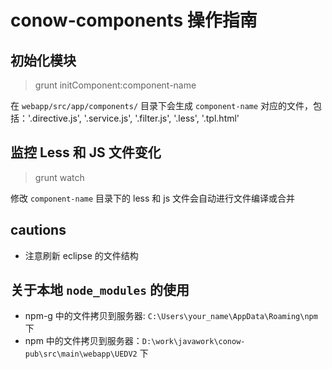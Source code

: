 conow-components 操作指南
==========

## 初始化模块
> grunt initComponent:component-name

在 `webapp/src/app/components/` 目录下会生成 `component-name` 对应的文件，包括：'.directive.js', '.service.js', '.filter.js', '.less', '.tpl.html'

## 监控 Less 和 JS 文件变化
> grunt watch

修改 `component-name` 目录下的 less 和 js 文件会自动进行文件编译或合并

## cautions
* 注意刷新 eclipse 的文件结构

## 关于本地 `node_modules` 的使用
* npm-g 中的文件拷贝到服务器: `C:\Users\your_name\AppData\Roaming\npm` 下
* npm 中的文件拷贝到服务器：`D:\work\javawork\conow-pub\src\main\webapp\UEDV2` 下